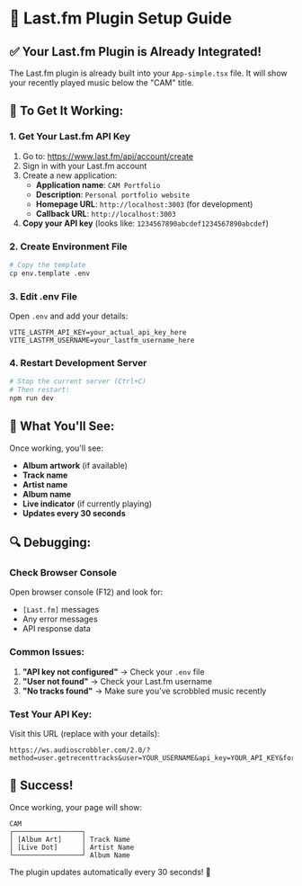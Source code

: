 # 🎵 Last.fm Plugin Setup Guide

## ✅ Your Last.fm Plugin is Already Integrated!

The Last.fm plugin is already built into your `App-simple.tsx` file. It will show your recently played music below the "CAM" title.

## 🔧 To Get It Working:

### 1. Get Your Last.fm API Key
1. Go to: https://www.last.fm/api/account/create
2. Sign in with your Last.fm account
3. Create a new application:
   - **Application name**: `CAM Portfolio`
   - **Description**: `Personal portfolio website`
   - **Homepage URL**: `http://localhost:3003` (for development)
   - **Callback URL**: `http://localhost:3003`
4. **Copy your API key** (looks like: `1234567890abcdef1234567890abcdef`)

### 2. Create Environment File
```bash
# Copy the template
cp env.template .env
```

### 3. Edit .env File
Open `.env` and add your details:
```env
VITE_LASTFM_API_KEY=your_actual_api_key_here
VITE_LASTFM_USERNAME=your_lastfm_username_here
```

### 4. Restart Development Server
```bash
# Stop the current server (Ctrl+C)
# Then restart:
npm run dev
```

## 🎯 What You'll See:

Once working, you'll see:
- **Album artwork** (if available)
- **Track name**
- **Artist name**
- **Album name**
- **Live indicator** (if currently playing)
- **Updates every 30 seconds**

## 🔍 Debugging:

### Check Browser Console
Open browser console (F12) and look for:
- `[Last.fm]` messages
- Any error messages
- API response data

### Common Issues:
1. **"API key not configured"** → Check your `.env` file
2. **"User not found"** → Check your Last.fm username
3. **"No tracks found"** → Make sure you've scrobbled music recently

### Test Your API Key:
Visit this URL (replace with your details):
```
https://ws.audioscrobbler.com/2.0/?method=user.getrecenttracks&user=YOUR_USERNAME&api_key=YOUR_API_KEY&format=json&limit=1
```

## 🎉 Success!

Once working, your page will show:
```
CAM
┌─────────────────┐
│ [Album Art]     │ Track Name
│ [Live Dot]      │ Artist Name
└─────────────────┘ Album Name
```

The plugin updates automatically every 30 seconds! 🎵 